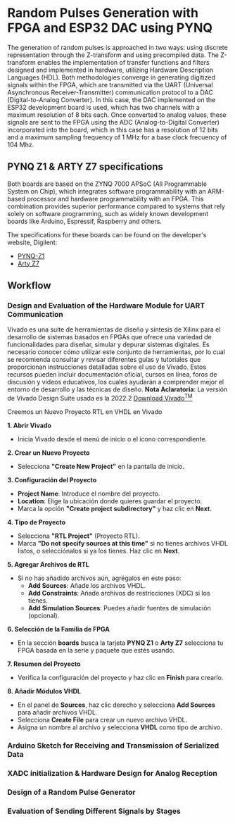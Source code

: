 <h1>Random Pulses Generation with FPGA and ESP32 DAC using PYNQ</h1>
The generation of random pulses is approached in two ways: using discrete representation through the Z-transform and using precompiled data. The Z-transform enables the implementation of transfer functions and filters designed and implemented in hardware, utilizing Hardware Description Languages (HDL). Both methodologies converge in generating digitized signals within the FPGA, which are transmitted via the UART (Universal Asynchronous Receiver-Transmitter) communication protocol to a DAC (Digital-to-Analog Converter). In this case, the DAC implemented on the ESP32 development board is used, which has two channels with a maximum resolution of 8 bits each. Once converted to analog values, these signals are sent to the FPGA using the ADC (Analog-to-Digital Converter) incorporated into the board, which in this case has a resolution of 12 bits and a maximum sampling frequency of 1 MHz for a base clock frecuency of 104 Mhz.

<h2>PYNQ Z1 & ARTY Z7 specifications</h2>
Both boards are based on the ZYNQ 7000 APSoC (All Programmable System on Chip), which integrates software programmability with an ARM-based processor and hardware programmability with an FPGA. This combination provides superior performance compared to systems that rely solely on software programming, such as widely known development boards like Arduino, Espressif, Raspberry and others.

The specifications for these boards can be found on the developer's website, Digilent:
- [PYNQ-Z1](https://digilent.com/reference/programmable-logic/pynq-z1/start)
- [Arty Z7](https://digilent.com/reference/programmable-logic/arty-z7/start)

<h2>Workflow</h2>

<h3>Design and Evaluation of the Hardware Module for UART Communication</h3>

Vivado es una suite de herramientas de diseño y síntesis de Xilinx para el desarrollo de sistemas basados en FPGAs que ofrece una variedad de funcionalidades para diseñar, simular y depurar sistemas digitales. Es necesario conocer cómo utilizar este conjunto de herramientas, por lo cual se recomienda consultar y revisar diferentes guías y tutoriales que proporcionan instrucciones detalladas sobre el uso de Vivado. Estos recursos pueden incluir documentación oficial, cursos en línea, foros de discusión y videos educativos, los cuales ayudarán a comprender mejor el entorno de desarrollo y las técnicas de diseño. **Nota Aclaratoria**: La versión de Vivado Design Suite usada es la 2022.2 [Download Vivado<sup>TM</sup>](https://www.xilinx.com/support/download.html)

Creemos un Nuevo Proyecto RTL en VHDL en Vivado

**1. Abrir Vivado**
- Inicia Vivado desde el menú de inicio o el icono correspondiente.

**2. Crear un Nuevo Proyecto**
- Selecciona **"Create New Project"** en la pantalla de inicio.

**3. Configuración del Proyecto**
- **Project Name**: Introduce el nombre del proyecto.
- **Location**: Elige la ubicación donde quieres guardar el proyecto.
- Marca la opción **"Create project subdirectory"** y haz clic en **Next**.

**4. Tipo de Proyecto**
- Selecciona **"RTL Project"** (Proyecto RTL).
- Marca **"Do not specify sources at this time"** si no tienes archivos VHDL listos, o selecciónalos si ya los tienes. Haz clic en **Next**.

**5. Agregar Archivos de RTL**
- Si no has añadido archivos aún, agrégalos en este paso:
  - **Add Sources**: Añade los archivos VHDL.
  - **Add Constraints**: Añade archivos de restricciones (XDC) si los tienes.
  - **Add Simulation Sources**: Puedes añadir fuentes de simulación (opcional).

**6. Selección de la Familia de FPGA**
- En la sección **boards** busca la tarjeta **PYNQ Z1** o **Arty Z7** selecciona tu FPGA basada en la serie y paquete que estés usando.

**7. Resumen del Proyecto**
- Verifica la configuración del proyecto y haz clic en **Finish** para crearlo.

**8. Añadir Módulos VHDL**
- En el panel de **Sources**, haz clic derecho y selecciona **Add Sources** para añadir archivos VHDL.
- Selecciona **Create File** para crear un nuevo archivo VHDL.
- Asigna un nombre al archivo y selecciona **VHDL** como tipo de archivo.

<h3>Arduino Sketch for Receiving and Transmission of Serialized Data</h3>

<h3> XADC initialization & Hardware Design for Analog Reception</h3>

<h3>Design of a Random Pulse Generator</h3>

<h3>Evaluation of Sending Different Signals by Stages</h3>








